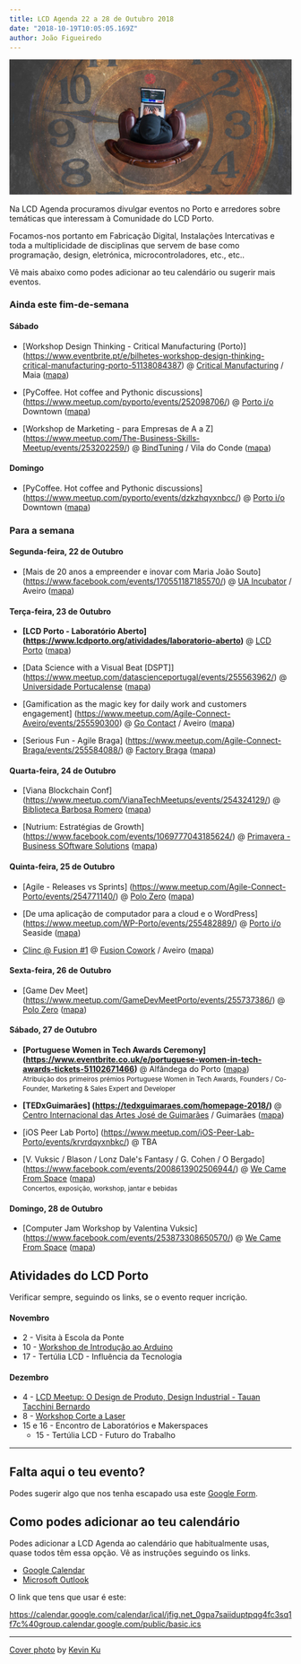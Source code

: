```yaml
---
title: LCD Agenda 22 a 28 de Outubro 2018
date: "2018-10-19T10:05:05.169Z"
author: João Figueiredo
---
```


![You got time!](kevin-ku-392517-unsplash.jpg)


Na LCD Agenda procuramos divulgar eventos no Porto e arredores sobre temáticas que interessam à Comunidade do LCD Porto.

Focamos-nos portanto em Fabricação Digital, Instalações Intercativas e toda a multiplicidade de disciplinas que servem de base como programação, design, eletrónica, microcontroladores, etc., etc..

Vê mais abaixo como podes adicionar ao teu calendário ou sugerir mais eventos.


### Ainda este fim-de-semana


#### Sábado

* [Workshop Design Thinking - Critical Manufacturing (Porto)]
(https://www.eventbrite.pt/e/bilhetes-workshop-design-thinking-critical-manufacturing-porto-51138084387)
@ [Critical Manufacturing](http://www.criticalmanufacturing.com/) / Maia
([mapa](https://goo.gl/maps/6dPeYTQeR7m))

* [PyCoffee. Hot coffee and Pythonic discussions]
(https://www.meetup.com/pyporto/events/252098706/)
@ [Porto i/o](http://porto.io/) Downtown
([mapa](https://maps.google.com/?cid=12457545381001472324))

* [Workshop de Marketing - para Empresas de A a Z]
(https://www.meetup.com/The-Business-Skills-Meetup/events/253202259/)
@ [BindTuning](https://bindtuning.com/) / Vila do Conde
([mapa](https://goo.gl/maps/Wyxbbj969Ry))


#### Domingo

* [PyCoffee. Hot coffee and Pythonic discussions]
(https://www.meetup.com/pyporto/events/dzkzhqyxnbcc/)
@ [Porto i/o](http://porto.io/) Downtown
([mapa](https://maps.google.com/?cid=12457545381001472324))



### Para a semana


#### Segunda-feira, 22 de Outubro

* [Mais de 20 anos a empreender e inovar com Maria João Souto]
(https://www.facebook.com/events/170551187185570/)
@ [UA Incubator](http://www.ua.pt/incubator/) / Aveiro
([mapa](https://goo.gl/maps/iiQgJyuJ11x))


#### Terça-feira, 23 de Outubro

* **[LCD Porto - Laboratório Aberto]
(https://www.lcdporto.org/atividades/laboratorio-aberto)**
@ [LCD Porto](https://lcdporto.org/)
([mapa](https://goo.gl/maps/A65zj4ZXTrp))

* [Data Science with a Visual Beat [DSPT]]
(https://www.meetup.com/datascienceportugal/events/255563962/)
@ [Universidade Portucalense](https://www.upt.pt/)
([mapa](https://goo.gl/maps/deEEATz4yDm))

* [Gamification as the magic key for daily work and customers engagement]
(https://www.meetup.com/Agile-Connect-Aveiro/events/255590300)
@ [Go Contact](https://www.gocontact.pt/) / Aveiro
([mapa](https://goo.gl/maps/GiqspEhNJ2z))

* [Serious Fun - Agile Braga]
(https://www.meetup.com/Agile-Connect-Braga/events/255584088/)
@ [Factory Braga](http://factorybraga.com)
([mapa](https://goo.gl/maps/5AD7KjPGgw12))


#### Quarta-feira, 24 de Outubro

* [Viana Blockchain Conf]
(https://www.meetup.com/VianaTechMeetups/events/254324129/)
@ [Biblioteca Barbosa Romero](http://www.estg.ipvc.pt/)
([mapa](https://goo.gl/maps/j3yjPpyqa7B2))

* [Nutrium: Estratégias de Growth]
(https://www.facebook.com/events/1069777043185624/)
@ [Primavera - Business SOftware Solutions](https://pt.primaverabss.com/pt/)
([mapa](https://goo.gl/maps/Gj2TbY5hRd32))


#### Quinta-feira, 25 de Outubro

* [Agile - Releases vs Sprints]
(https://www.meetup.com/Agile-Connect-Porto/events/254771140/)
@ [Polo Zero](http://polozero.fap.pt/)
([mapa](https://maps.google.com/?cid=6452894895241246126))

* [De uma aplicação de computador para a cloud e o WordPress]
(https://www.meetup.com/WP-Porto/events/255482889/)
@ [Porto i/o](http://porto.io/) Seaside
([mapa](https://maps.google.com/?cid=5216069477065432958))

* [Clinc @ Fusion #1](https://www.meetup.com/Aveiro-AI/events/255272490/)
@ [Fusion Cowork](https://fusioncowork.com) / Aveiro
([mapa](https://goo.gl/maps/9Eos5Dgae1B2))


#### Sexta-feira, 26 de Outubro

* [Game Dev Meet]
(https://www.meetup.com/GameDevMeetPorto/events/255737386/)
@ [Polo Zero](http://polozero.fap.pt/)
([mapa](https://maps.google.com/?cid=6452894895241246126))


#### Sábado, 27 de Outubro

* **[Portuguese Women in Tech Awards Ceremony]
(https://www.eventbrite.co.uk/e/portuguese-women-in-tech-awards-tickets-51102671466)**
@ Alfândega do Porto
([mapa](https://goo.gl/maps/7xLNT51n3cz))
<br /><small>Atribuição dos primeiros prémios Portuguese Women in Tech Awards, Founders / Co-Founder, Marketing & Sales Expert and Developer </small>

* **[TEDxGuimarães]
(https://tedxguimaraes.com/homepage-2018/)**
@ [Centro Internacional das Artes José de Guimarães](http://www.ciajg.pt/) / Guimarães
([mapa](https://goo.gl/maps/BVS79UPCiHu))

* [iOS Peer Lab Porto]
(https://www.meetup.com/iOS-Peer-Lab-Porto/events/krvrdqyxnbkc/)
@ TBA

* [V. Vuksic / Blason / Lonz Dale's Fantasy / G. Cohen / O Bergado]
(https://www.facebook.com/events/2008613902506944/)
@ [We Came From Space](http://wecamefromspace.com/)
([mapa](https://goo.gl/maps/KFwZu7p6xCq))<br />
  <small>Concertos, exposição, workshop, jantar e bebidas</small>

#### Domingo, 28 de Outubro

* [Computer Jam Workshop by Valentina Vuksic]
(https://www.facebook.com/events/253873308650570/)
@ [We Came From Space](http://wecamefromspace.com/)
([mapa](https://goo.gl/maps/KFwZu7p6xCq))




## Atividades do LCD Porto

Verificar sempre, seguindo os links, se o evento requer incrição.


#### Novembro

* 2 - Visita à Escola da Ponte
* 10 - [Workshop de Introdução ao Arduino](https://lcdporto.org/atividades/workshop-introducao-ao-arduino)
* 17 - Tertúlia LCD - Influência da Tecnologia


#### Dezembro
* 4 - [LCD Meetup: O Design de Produto, Design Industrial - Tauan Tacchini Bernardo ](https://www.meetup.com/LCD-Meetups/events/255361100/)
* 8 - [Workshop Corte a Laser](https://lcdporto.org/atividades/workshop-de-corte-a-laser-1)
* 15 e 16 - Encontro de Laboratórios e Makerspaces
  * 15 - Tertúlia LCD - Futuro do Trabalho



---

## Falta aqui o teu evento?

Podes sugerir algo que nos tenha escapado usa este [Google Form](https://docs.google.com/forms/d/e/1FAIpQLSd_lOqzaRXBpCmAbJ9ODMuWPgkLzaN4xABgRX6HXPpDSDUB7Q/viewform?usp=sf_link).

## Como podes adicionar ao teu calendário

Podes adicionar a LCD Agenda ao calendário que habitualmente usas, quase todos têm essa opção. Vê as instruções seguindo os links.

* [Google Calendar](https://support.google.com/calendar/answer/37100?co=GENIE.Platform%3DDesktop&hl=en)
* [Microsoft Outlook](https://support.office.com/en-us/article/Import-or-subscribe-to-a-calendar-in-Outlook-com-cff1429c-5af6-41ec-a5b4-74f2c278e98c)

O link que tens que usar é este:

https://calendar.google.com/calendar/ical/jfig.net_0gpa7saiiduptpqg4fc3sq1f7c%40group.calendar.google.com/public/basic.ics


---
<a href="https://unsplash.com/photos/aiyBwbrWWlo" target="_blank">Cover photo</a>
by <a href="http://ikukevk.com" target="_blank">Kevin Ku</a>
